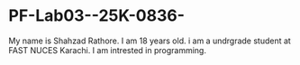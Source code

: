 # PF-Lab03--25K-0836-
My name is Shahzad Rathore.
I am 18 years old.
i am a undrgrade student at FAST NUCES Karachi.
I am intrested in programming.
